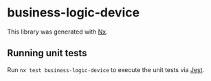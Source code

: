 # business-logic-device

This library was generated with [Nx](https://nx.dev).

## Running unit tests

Run `nx test business-logic-device` to execute the unit tests via [Jest](https://jestjs.io).
